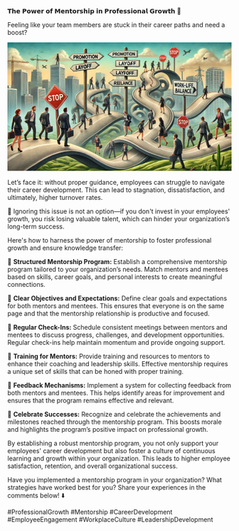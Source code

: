 𝗧𝗵𝗲 𝗣𝗼𝘄𝗲𝗿 𝗼𝗳 𝗠𝗲𝗻𝘁𝗼𝗿𝘀𝗵𝗶𝗽 𝗶𝗻 𝗣𝗿𝗼𝗳𝗲𝘀𝘀𝗶𝗼𝗻𝗮𝗹 𝗚𝗿𝗼𝘄𝘁𝗵 🌟

Feeling like your team members are stuck in their career paths and need a boost?

![Mentorship](./images/006-power.png)

Let’s face it: without proper guidance, employees can struggle to navigate their career development. This can lead to stagnation, dissatisfaction, and ultimately, higher turnover rates.

📌 Ignoring this issue is not an option—if you don't invest in your employees' growth, you risk losing valuable talent, which can hinder your organization’s long-term success.

Here's how to harness the power of mentorship to foster professional growth and ensure knowledge transfer:

🔹 **Structured Mentorship Program:** Establish a comprehensive mentorship program tailored to your organization’s needs. Match mentors and mentees based on skills, career goals, and personal interests to create meaningful connections.

🔹 **Clear Objectives and Expectations:** Define clear goals and expectations for both mentors and mentees. This ensures that everyone is on the same page and that the mentorship relationship is productive and focused.

🔹 **Regular Check-Ins:** Schedule consistent meetings between mentors and mentees to discuss progress, challenges, and development opportunities. Regular check-ins help maintain momentum and provide ongoing support.

🔹 **Training for Mentors:** Provide training and resources to mentors to enhance their coaching and leadership skills. Effective mentorship requires a unique set of skills that can be honed with proper training.

🔹 **Feedback Mechanisms:** Implement a system for collecting feedback from both mentors and mentees. This helps identify areas for improvement and ensures that the program remains effective and relevant.

🔹 **Celebrate Successes:** Recognize and celebrate the achievements and milestones reached through the mentorship program. This boosts morale and highlights the program’s positive impact on professional growth.

By establishing a robust mentorship program, you not only support your employees' career development but also foster a culture of continuous learning and growth within your organization. This leads to higher employee satisfaction, retention, and overall organizational success.

Have you implemented a mentorship program in your organization? What strategies have worked best for you? Share your experiences in the comments below! ⬇️

#ProfessionalGrowth #Mentorship #CareerDevelopment #EmployeeEngagement #WorkplaceCulture #LeadershipDevelopment